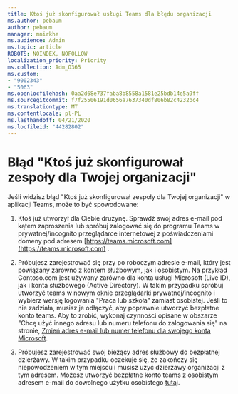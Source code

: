 ```yaml
---
title: Ktoś już skonfigurował usługi Teams dla błędu organizacji
ms.author: pebaum
author: pebaum
manager: mnirkhe
ms.audience: Admin
ms.topic: article
ROBOTS: NOINDEX, NOFOLLOW
localization_priority: Priority
ms.collection: Adm_O365
ms.custom:
- "9002343"
- "5063"
ms.openlocfilehash: 0aa2d68e737faba8b8558a1581e25bdb14e5a9ff
ms.sourcegitcommit: f7f25506191d0656a7637340df806b82c4232bc4
ms.translationtype: MT
ms.contentlocale: pl-PL
ms.lasthandoff: 04/21/2020
ms.locfileid: "44282802"
---
```

# <a name="someone-has-already-set-up-teams-for-your-organization-error"></a>Błąd "Ktoś już skonfigurował zespoły dla Twojej organizacji"

Jeśli widzisz błąd "Ktoś już skonfigurował zespoły dla Twojej organizacji" w aplikacji Teams, może to być spowodowane:

1. Ktoś już utworzył dla Ciebie drużynę. Sprawdź swój adres e-mail pod kątem zaproszenia lub spróbuj zalogować się do programu Teams w prywatnej/incognito przeglądarce internetowej z poświadczeniami domeny pod adresem [https://teams.microsoft.com](https://teams.microsoft.com) .

2. Próbujesz zarejestrować się przy po roboczym adresie e-mail, który jest powiązany zarówno z kontem służbowym, jak i osobistym. Na przykład Contoso.com jest używany zarówno dla konta usługi Microsoft (Live ID), jak i konta służbowego (Active Directory). W takim przypadku spróbuj utworzyć teams w nowym oknie przeglądarki prywatnej/incognito i wybierz wersję logowania "Praca lub szkoła" zamiast osobistej. Jeśli to nie zadziała, musisz je odłączyć, aby poprawnie utworzyć bezpłatne konto teams. Aby to zrobić, wykonaj czynności opisane w obszarze "Chcę użyć innego adresu lub numeru telefonu do zalogowania się" na stronie, [Zmień adres e-mail lub numer telefonu dla swojego konta Microsoft](https://support.microsoft.com/help/12407).

3. Próbujesz zarejestrować swój bieżący adres służbowy do bezpłatnej dzierżawy. W takim przypadku oczekuje się, że zakończy się niepowodzeniem w tym miejscu i musisz użyć dzierżawy organizacji z tym adresem. Możesz utworzyć bezpłatne konto teams z osobistym adresem e-mail do dowolnego użytku osobistego [tutaj](https://products.office.com/microsoft-teams/group-chat-software).
